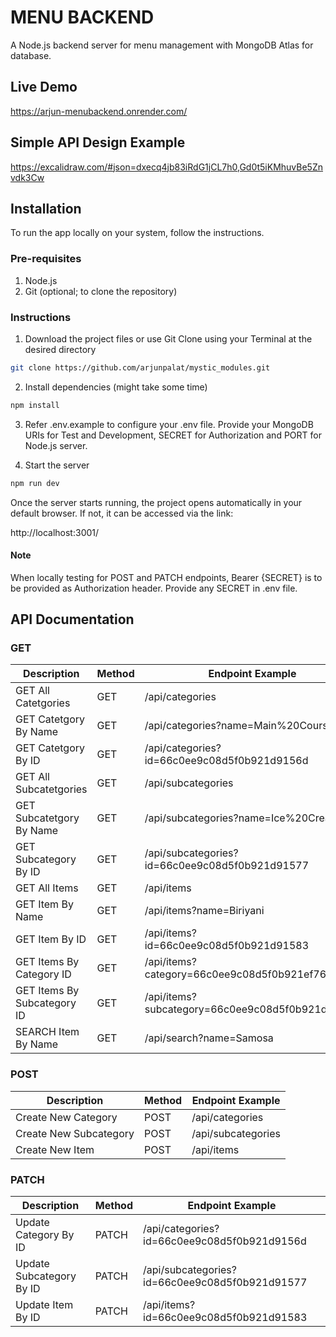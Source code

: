 
# MENU BACKEND

A Node.js backend server for menu management with MongoDB Atlas for database.


## Live Demo

https://arjun-menubackend.onrender.com/

## Simple API Design Example

https://excalidraw.com/#json=dxecq4jb83iRdG1jCL7h0,Gd0t5iKMhuvBe5Znvdk3Cw


## Installation

To run the app locally on your system, follow the instructions.

 ### Pre-requisites
   1. Node.js
   2. Git (optional; to clone the repository)

 ### Instructions




1) Download the project files or use Git Clone using your Terminal at the desired directory
```bash
git clone https://github.com/arjunpalat/mystic_modules.git
```  
2) Install dependencies (might take some time)

```bash
npm install
```
3) Refer .env.example to configure your .env file. Provide your MongoDB URIs for Test and Development, SECRET for Authorization and PORT for Node.js server.

4) Start the server

```bash
npm run dev
```

Once the server starts running, the project opens automatically in your default browser. If not, it can be accessed via the link:

http://localhost:3001/

#### Note
When locally testing for POST and PATCH endpoints, Bearer {SECRET} is to be provided as Authorization header. Provide any SECRET in .env file.

## API Documentation

### GET
| Description | Method | Endpoint Example |
|-------------|--------|------------------|
| GET All Catetgories | GET | /api/categories |
| GET Catetgory By Name | GET | /api/categories?name=Main%20Course |
| GET Catetgory By ID | GET | /api/categories?id=66c0ee9c08d5f0b921d9156d |
| GET All Subcatetgories | GET | /api/subcategories |
| GET Subcatetgory By Name | GET | /api/subcategories?name=Ice%20Cream |
| GET Subcategory By ID | GET | /api/subcategories?id=66c0ee9c08d5f0b921d91577 |
| GET All Items | GET | /api/items |
| GET Item By Name | GET | /api/items?name=Biriyani |
| GET Item By ID | GET | /api/items?id=66c0ee9c08d5f0b921d91583 |
| GET Items By Category ID | GET | /api/items?category=66c0ee9c08d5f0b921ef76ea |
| GET Items By Subcategory ID | GET | /api/items?subcategory=66c0ee9c08d5f0b921du81wn |
| SEARCH Item By Name | GET | /api/search?name=Samosa |

### POST
| Description | Method | Endpoint Example |
|-------------|--------|------------------|
| Create New Category | POST | /api/categories |
| Create New Subcategory | POST | /api/subcategories |
| Create New Item | POST | /api/items |


### PATCH
| Description | Method | Endpoint Example |
|-------------|--------|------------------|
| Update Category By ID | PATCH | /api/categories?id=66c0ee9c08d5f0b921d9156d |
| Update Subcategory By ID | PATCH | /api/subcategories?id=66c0ee9c08d5f0b921d91577 |
| Update Item By ID | PATCH | /api/items?id=66c0ee9c08d5f0b921d91583 |





